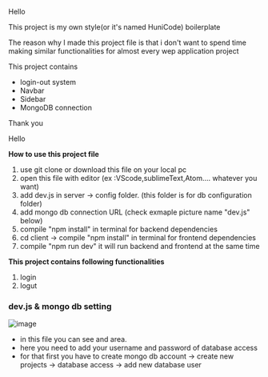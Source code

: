 Hello

This project is my own style(or it's named HuniCode) boilerplate

The reason why I made this project file is that i don't want to spend time making similar functionalities for almost every wep application project

This project contains

- login-out system
- Navbar
- Sidebar
- MongoDB connection

Thank you

Hello

**How to use this project file**

1. use git clone or download this file on your local pc
2. open this file with editor (ex :VScode,sublimeText,Atom.... whatever you want)
3. add dev.js in server -> config folder. (this folder is for db configuration folder)
4. add mongo db connection URL (check exmaple picture name "dev.js" below)
5. compile "npm install" in terminal for backend dependencies
6. cd client -> compile "npm install" in terminal for frontend dependencies
7. compile "npm run dev" it will run backend and frontend at the same time

**This project contains following functionalities**

1. login
2. logut

### dev.js & mongo db setting

![image](https://user-images.githubusercontent.com/45092135/99144619-a401cb00-2667-11eb-8bfa-b542c68a51cd.png)

- in this file you can see <username> and <password> area.
- here you need to add your username and password of database access
- for that first you have to create mongo db account -> create new projects -> database access -> add new database user
